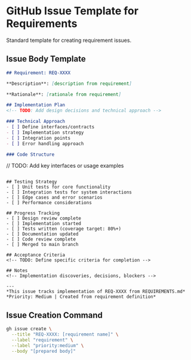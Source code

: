 # GitHub Issue Template for Requirements

Standard template for creating requirement issues.

## Issue Body Template
```markdown
## Requirement: REQ-XXXX

**Description**: [description from requirement]

**Rationale**: [rationale from requirement]

## Implementation Plan
<!-- TODO: Add design decisions and technical approach -->

### Technical Approach
- [ ] Define interfaces/contracts
- [ ] Implementation strategy
- [ ] Integration points
- [ ] Error handling approach

### Code Structure
```
// TODO: Add key interfaces or usage examples
```

## Testing Strategy
- [ ] Unit tests for core functionality
- [ ] Integration tests for system interactions
- [ ] Edge cases and error scenarios
- [ ] Performance considerations

## Progress Tracking
- [ ] Design review complete
- [ ] Implementation started
- [ ] Tests written (coverage target: 80%+)
- [ ] Documentation updated
- [ ] Code review complete
- [ ] Merged to main branch

## Acceptance Criteria
<!-- TODO: Define specific criteria for completion -->

## Notes
<!-- Implementation discoveries, decisions, blockers -->

---
*This issue tracks implementation of REQ-XXXX from REQUIREMENTS.md*
*Priority: Medium | Created from requirement definition*
```

## Issue Creation Command
```bash
gh issue create \
  --title "REQ-XXXX: [requirement name]" \
  --label "requirement" \
  --label "priority:medium" \
  --body "[prepared body]"
```